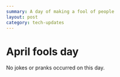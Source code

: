 ```yaml
---
summary: A day of making a fool of people
layout: post
category: tech-updates
---
```

# April fools day
No jokes or pranks occurred on this day.